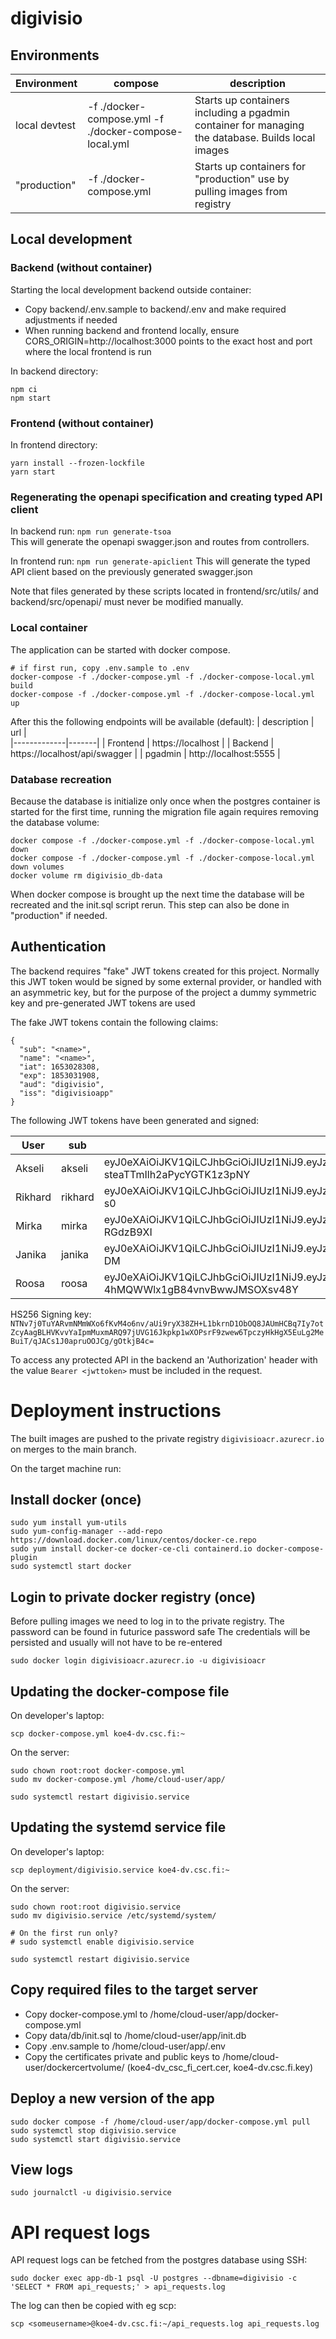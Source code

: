 # digivisio




## Environments

| Environment | compose |  description  |
|-------------|---------|---------------|
| local devtest   | -f ./docker-compose.yml -f ./docker-compose-local.yml  | Starts up containers including a pgadmin container for managing the database. Builds local images   |
| "production"   | -f ./docker-compose.yml  | Starts up containers for "production" use by pulling images from registry  |


## Local development

### Backend (without container)
Starting the local development backend outside container:   

- Copy backend/.env.sample to backend/.env and make required adjustments if needed
- When running backend and frontend locally, ensure CORS_ORIGIN=http://localhost:3000 points to the exact host and port where the local frontend is run

In backend directory:
```
npm ci
npm start
```


### Frontend (without container)

In frontend directory:
```
yarn install --frozen-lockfile
yarn start
```


### Regenerating the openapi specification and creating typed API client

In backend run: `npm run generate-tsoa`   
This will generate the openapi swagger.json and routes from controllers.

In frontend run: `npm run generate-apiclient`
This will generate the typed API client based on the previously generated swagger.json   
   
Note that files generated by these scripts located in frontend/src/utils/ and backend/src/openapi/ must never be modified manually.

### Local container
The application can be started with docker compose.   

```
# if first run, copy .env.sample to .env
docker-compose -f ./docker-compose.yml -f ./docker-compose-local.yml build
docker-compose -f ./docker-compose.yml -f ./docker-compose-local.yml up
```

After this the following endpoints will be available (default):
| description |  url |   
|-------------|-------|
| Frontend   | https://localhost  |
| Backend    | https://localhost/api/swagger  |
| pgadmin    | http://localhost:5555  |

### Database recreation
Because the database is initialize only once when the postgres container is started for the first time, running the migration file again requires removing the database volume:
```
docker compose -f ./docker-compose.yml -f ./docker-compose-local.yml down
docker compose -f ./docker-compose.yml -f ./docker-compose-local.yml down volumes
docker volume rm digivisio_db-data 
```

When docker compose is brought up the next time the database will be recreated and the init.sql script rerun.
This step can also be done in "production" if needed.

## Authentication
The backend requires "fake" JWT tokens created for this project. Normally this JWT token would be signed by some external provider, or handled with an asymmetric key, but for the purpose of the project a dummy symmetric key and pre-generated JWT tokens are used

The fake JWT tokens contain the following claims:
```
{
  "sub": "<name>",
  "name": "<name>",
  "iat": 1653028308,
  "exp": 1853031908,
  "aud": "digivisio",
  "iss": "digivisioapp"
}
```

The following JWT tokens have been generated and signed:   

| User | sub | JWT |
|------|-----|-----|
| Akseli | akseli  |   eyJ0eXAiOiJKV1QiLCJhbGciOiJIUzI1NiJ9.eyJzdWIiOiJha3NlbGkiLCJuYW1lIjoiQWtzZWxpIiwiaWF0IjoxNjUzMDI4MzA4LCJleHAiOjE4NTMwMzE5MDgsImF1ZCI6ImRpZ2l2aXNpbyIsImlzcyI6ImRpZ2l2aXNpb2FwcCJ9.6TKQnmiIs2JdmZcgW-steaTTmIlh2aPycYGTK1z3pNY   |
| Rikhard | rikhard  |  eyJ0eXAiOiJKV1QiLCJhbGciOiJIUzI1NiJ9.eyJzdWIiOiJyaWtoYXJkIiwibmFtZSI6IlJpa2hhcmQiLCJpYXQiOjE2NTMwMjgzMDgsImV4cCI6MTg1MzAzMTkwOCwiYXVkIjoiZGlnaXZpc2lvIiwiaXNzIjoiZGlnaXZpc2lvYXBwIn0.V5HL_Ky4OcZHe4F0gYhfhvKuccDKkB2IEWjAZoY3-s0   |
| Mirka | mirka  | eyJ0eXAiOiJKV1QiLCJhbGciOiJIUzI1NiJ9.eyJzdWIiOiJtaXJrYSIsIm5hbWUiOiJNaXJrYSIsImlhdCI6MTY1MzAyODMwOCwiZXhwIjoxODUzMDMxOTA4LCJhdWQiOiJkaWdpdmlzaW8iLCJpc3MiOiJkaWdpdmlzaW9hcHAifQ.aF0JhUxok_UQiKDbYoNm0R0y3E_H4AXlyk-RGdzB9XI  |
| Janika | janika  | eyJ0eXAiOiJKV1QiLCJhbGciOiJIUzI1NiJ9.eyJzdWIiOiJqYW5pa2EiLCJuYW1lIjoiSmFuaWthIiwiaWF0IjoxNjUzMDI4MzA4LCJleHAiOjE4NTMwMzE5MDgsImF1ZCI6ImRpZ2l2aXNpbyIsImlzcyI6ImRpZ2l2aXNpb2FwcCJ9.l2uYr99fOHWKrhAtwNQmEAsdm8LrE9el4rZc20sg-DM     |
| Roosa | roosa  |   eyJ0eXAiOiJKV1QiLCJhbGciOiJIUzI1NiJ9.eyJzdWIiOiJyb29zYSIsIm5hbWUiOiJyb29zYSIsImlhdCI6MTY1MzAyODMwOCwiZXhwIjoxODUzMDMxOTA4LCJhdWQiOiJkaWdpdmlzaW8iLCJpc3MiOiJkaWdpdmlzaW9hcHAifQ.d0waCtruX6oWr-4hMQWWlx1gB84vnvBwwJMSOXsv48Y    |

HS256 Signing key: `NTNv7j0TuYARvmNMmWXo6fKvM4o6nv/aUi9ryX38ZH+L1bkrnD1ObOQ8JAUmHCBq7Iy7otZcyAagBLHVKvvYaIpmMuxmARQ97jUVG16Jkpkp1wXOPsrF9zwew6TpczyHkHgX5EuLg2MeBuiT/qJACs1J0apruOOJCg/gOtkjB4c=`  

To access any protected API in the backend an 'Authorization' header with the value `Bearer <jwttoken>` must be included in the request.



# Deployment instructions

The built images are pushed to the private registry `digivisioacr.azurecr.io` on merges to the main branch.

On the target machine run:   

## Install docker (once)
```
sudo yum install yum-utils
sudo yum-config-manager --add-repo https://download.docker.com/linux/centos/docker-ce.repo
sudo yum install docker-ce docker-ce-cli containerd.io docker-compose-plugin
sudo systemctl start docker
```

## Login to private docker registry (once)
Before pulling images we need to log in to the private registry. The password can be found in futurice password safe
The credentials will be persisted and usually will not have to be re-entered

```
sudo docker login digivisioacr.azurecr.io -u digivisioacr
```

## Updating the docker-compose file

On developer's laptop:
```
scp docker-compose.yml koe4-dv.csc.fi:~
```

On the server:
```
sudo chown root:root docker-compose.yml
sudo mv docker-compose.yml /home/cloud-user/app/

sudo systemctl restart digivisio.service
```

## Updating the systemd service file

On developer's laptop:
```
scp deployment/digivisio.service koe4-dv.csc.fi:~
```

On the server:
```
sudo chown root:root digivisio.service
sudo mv digivisio.service /etc/systemd/system/

# On the first run only?
# sudo systemctl enable digivisio.service

sudo systemctl restart digivisio.service
```

## Copy required files to the target server
- Copy docker-compose.yml to /home/cloud-user/app/docker-compose.yml
- Copy data/db/init.sql to /home/cloud-user/app/init.db
- Copy .env.sample to /home/cloud-user/app/.env
- Copy the certificates private and public keys to /home/cloud-user/dockercertvolume/ (koe4-dv_csc_fi_cert.cer, koe4-dv.csc.fi.key)


## Deploy a new version of the app
```
sudo docker compose -f /home/cloud-user/app/docker-compose.yml pull
sudo systemctl stop digivisio.service
sudo systemctl start digivisio.service
```

## View logs

```
sudo journalctl -u digivisio.service
```


# API request logs
API request logs can be fetched from the postgres database using SSH:

```
sudo docker exec app-db-1 psql -U postgres --dbname=digivisio -c 'SELECT * FROM api_requests;' > api_requests.log
```

The log can then be copied with eg scp:
```
scp <someusername>@koe4-dv.csc.fi:~/api_requests.log api_requests.log
```